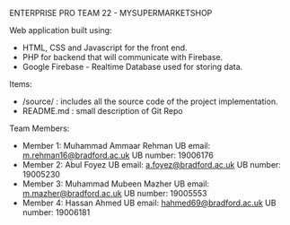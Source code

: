 ENTERPRISE PRO TEAM 22 - MYSUPERMARKETSHOP

Web application built using:
- HTML, CSS and Javascript for the front end.
- PHP for backend that will communicate with Firebase.
- Google Firebase - Realtime Database used for storing data.

Items:
- /source/ : includes all the source code of the project implementation.
- README.md : small description of Git Repo

Team Members:
- Member 1: Muhammad Ammaar Rehman 
UB email: m.rehman16@bradford.ac.uk 
UB number: 19006176
- Member 2: Abul Foyez 
UB email: a.foyez@bradford.ac.uk
UB number: 19005230
- Member 3: Muhammad Mubeen Mazher 
UB email: m.mazher@bradford.ac.uk
UB number: 19005553
- Member 4: Hassan Ahmed 
UB email: hahmed69@bradford.ac.uk
UB number: 19006181
